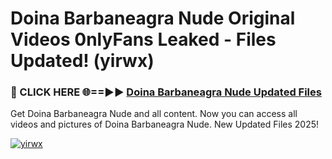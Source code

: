 # Doina Barbaneagra Nude Original Videos 0nlyFans Leaked - Files Updated! (yirwx)

<h3>🔴 CLICK HERE 🌐==►► <a href="https://tinyurl.com/yc6ubb5a" rel="nofollow">Doina Barbaneagra Nude Updated Files</a></h3>

Get Doina Barbaneagra Nude and all content. Now you can access all videos and pictures of Doina Barbaneagra Nude. New Updated Files 2025!

[![yirwx](https://i.imgur.com/7eu0CRL.gif)](https://tinyurl.com/yc6ubb5a)
